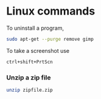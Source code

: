 # Linux commands

To uninstall a program,

```bash
sudo apt-get --purge remove gimp
```

To take a screenshot use

```bash
ctrl+shift+PrtScn
```

### Unzip a zip file

```bash
unzip zipfile.zip
```

